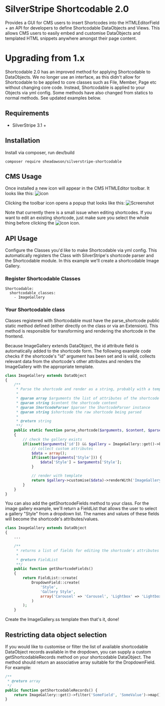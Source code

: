 # SilverStripe Shortcodable 2.0
Provides a GUI for CMS users to insert Shortcodes into the HTMLEditorField + an API for developers to define Shortcodable DataObjects and Views. This allows CMS users to easily embed and customise DataObjects and templated HTML snippets anywhere amongst their page content.

# Upgrading from 1.x
Shortcodable 2.0 has an improved method for applying Shortcodable to DataObjects. We no longer use an interface, as this didn't allow for Shortcodable to be applied to core classes such as File, Member, Page etc without changing core code. Instead, Shortcodable is applied to your Objects via yml config. Some methods have also changed from statics to normal methods. See updated examples below.

## Requirements
* SilverStripe 3.1 +

## Installation
Install via composer, run dev/build
```
composer require sheadawson/silverstripe-shortcodable
```

## CMS Usage

Once installed a new icon will appear in the CMS HTMLEditor toolbar. It looks like this:
![icon](https://raw.github.com/sheadawson/silverstripe-shortcodable/master/images/shortcodable.png)

Clicking the toolbar icon opens a popup that looks like this:
![Screenshot](https://raw.github.com/sheadawson/silverstripe-shortcodable/master/images/screenshot.png)

Note that currently there is a small issue when editing shortcodes. If you want to edit an existing shortcode, just make sure you select the whole thing before clicking the ![icon](https://raw.github.com/sheadawson/silverstripe-shortcodable/master/images/shortcodable.png) icon.
## API Usage

Configure the Classes you'd like to make Shortcodable via yml config. This automatically registers the Class with SilverStripe's shortcode parser and the Shortcodable module. In this example we'll create a shortcodable Image Gallery.

### Register Shortcodable Classes

```
Shortcodable:
  shortcodable_classes:
    - ImageGallery
```

### Your Shortcodable class

Classes registered with Shortcodable must have the parse_shortcode public static method defined (either directly on the class or via an Extension). This method is responsible for transforming and rendering the shortcode in the frontend.

Because ImageGallery extends DataObject, the id attribute field is automatically added to the shortcode form. The following example code checks if the shortcode's "id" argument has been set and is valid, collects relevant data from the shortcode's other attributes and renders the ImageGallery with the appropriate template.

```php
class ImageGallery extends DataObject
{
    /**
     * Parse the shortcode and render as a string, probably with a template
     *
     * @param array $arguments the list of attributes of the shortcode
     * @param string $content the shortcode content
     * @param ShortcodeParser $parser the ShortcodeParser instance
     * @param string $shortcode the raw shortcode being parsed
     *
     * @return string
     **/
    public static function parse_shortcode($arguments, $content, $parser, $shortcode)
    {
        // check the gallery exists
        if(isset($arguments['id']) && $gallery = ImageGallery::get()->byID($arguments['id'])) {
            // collect custom attributes
            $data = array();
    		if(isset($arguments['Style'])) {
    			$data['Style'] = $arguments['Style'];
    		}

    		// render with template
    		return $gallery->customise($data)->renderWith('ImageGallery');
    	}
    }
}
```

You can also add the getShortcodeFields method to your class. For the image gallery example, we'll return a FieldList that allows the user to select a gallery "Style" from a dropdown list. The names and values of these fields will become the shortcode's attributes/values.

```php
class ImageGallery extends DataObject
{
    ...

    /**
     * returns a list of fields for editing the shortcode's attributes
     *
     * @return FieldList
     **/
    public function getShortcodeFields()
    {
        return FieldList::create(
            DropdownField::create(
                'Style',
                'Gallery Style',
                array('Carousel' => 'Carousel', 'Lightbox' => 'Lightbox')
            )
        );
    }
```

Create the ImageGallery.ss template then that's it, done!

## Restricting data object selection

If you would like to customise or filter the list of available shortcodable DataObject records available in the dropdown, you can supply a custom getShortcodableRecords method on your shortcodable DataObject. The method should return an associative array suitable for the DropdownField. For example:

```php
/**
 * @return array
 */
public function getShortcodableRecords() {
	return ImageGallery::get()->filter('SomeField', 'SomeValue')->map()->toArray();
}
```
